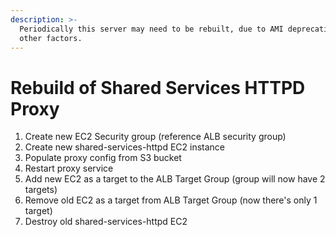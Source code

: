 ```yaml
---
description: >-
  Periodically this server may need to be rebuilt, due to AMI deprecations, or
  other factors.
---
```


# Rebuild of Shared Services HTTPD Proxy

1. Create new EC2 Security group (reference ALB security group)
2. Create new shared-services-httpd EC2 instance
3. Populate proxy config from S3 bucket
4. Restart proxy service
5. Add new EC2 as a target to the ALB Target Group (group will now have 2 targets)
6. Remove old EC2 as a target from ALB Target Group (now there's only 1 target)
7. Destroy old shared-services-httpd EC2
